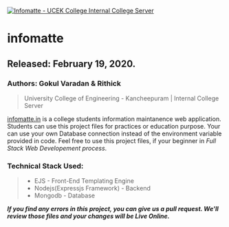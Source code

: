 [![Infomatte - UCEK College Internal College Server](/public/img/favicon.png "Infomatte")](http://infomatte.herokuapp.com/img/favicon.png)

# infomatte
## Released: February 19, 2020.
### Authors: Gokul Varadan & Rithick

> University College of Engineering - Kancheepuram | Internal College Server

[infomatte.in](http://infomatte.in) is a college students information maintanence web application. 
Students can use this project files for practices or education purpose. Your can use your own Database connection 
instead of the environment variable provided in code. Feel free to use this project files, if your beginner in *Full Stack Web Developement process*. 

### Technical Stack Used:
>- EJS - Front-End Templating Engine
>- Nodejs(Expressjs Framework) - Backend 
>- Mongodb - Database

***If you find any errors in this project, you can give us a pull request. We'll review those files and your changes will be Live Online.***

